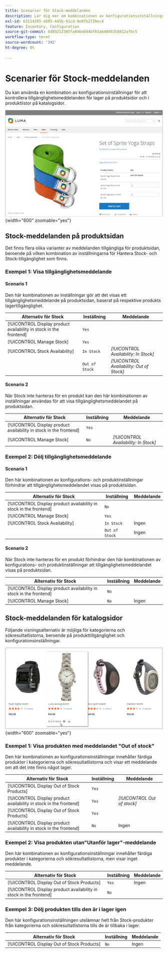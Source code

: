 ```yaml
---
title: Scenarier för Stock-meddelanden
description: Lär dig mer om kombinationen av konfigurationsinställningar som styr meddelanden om tillgänglighet för lager på produktsidor och i produktlistor på katalogsidor.
exl-id: 63114305-e695-445b-91cd-9e0fb2729ec4
feature: Inventory, Configuration
source-git-commit: 4d89212585fa846eb94bf83a640d0358812afbc5
workflow-type: tm+mt
source-wordcount: '342'
ht-degree: 0%

---
```


# Scenarier för Stock-meddelanden

Du kan använda en kombination av konfigurationsinställningar för att kontrollera tillgänglighetsmeddelanden för lager på produktsidor och i produktlistor på katalogsidor.

![Grupperad produkt med meddelandet &quot;Out of Stock&quot;](assets/storefront-out-of-stock-message.png){width="600" zoomable="yes"}

## Stock-meddelanden på produktsidan

Det finns flera olika varianter av meddelanden tillgängliga för produktsidan, beroende på vilken kombination av inställningarna för Hantera Stock- och Stock-tillgänglighet som finns.

### Exempel 1: Visa tillgänglighetsmeddelande

#### Scenario 1

Den här kombinationen av inställningar gör att det visas ett tillgänglighetsmeddelande på produktsidan, baserat på respektive produkts lagertillgänglighet.

| Alternativ för Stock | Inställning | Meddelande |
|--|--|--|
| [!UICONTROL Display product availability in stock in the frontend] | `Yes` | |
| [!UICONTROL Manage Stock] | `Yes` | |
| [!UICONTROL Stock Availability] | `In Stock` | _[!UICONTROL Availability: In Stock]_ |
| | `Out of Stock` | _[!UICONTROL Availability: Out of Stock]_ |

#### Scenario 2

När Stock inte hanteras för en produkt kan den här kombinationen av inställningar användas för att visa tillgänglighetsmeddelandet på produktsidan.

| Alternativ för Stock | Inställning | Meddelande |
|--|--|--|
| [!UICONTROL Display product availability in stock in the frontend] | `Yes` |  |
| [!UICONTROL Manage Stock] | `No` | _[!UICONTROL Availability: In Stock]_ |

### Exempel 2: Dölj tillgänglighetsmeddelande

#### Scenario 1

Den här kombinationen av konfigurations- och produktinställningar förhindrar att tillgänglighetsmeddelandet visas på produktsidan.

| Alternativ för Stock | Inställning | Meddelande |
|--|--|--|
| [!UICONTROL Display product availability in stock in the frontend] | `No` |  |
| [!UICONTROL Manage Stock] | `Yes` |  |
| [!UICONTROL Stock Availability] | `In Stock` | Ingen |
|  | `Out of Stock` | Ingen |

#### Scenario 2

När Stock inte hanteras för en produkt förhindrar den här kombinationen av konfigurations- och produktinställningar att tillgänglighetsmeddelandet visas på produktsidan.

| Alternativ för Stock | Inställning | Meddelande |
|--|--|--|
| [!UICONTROL Display product availability in stock in the frontend] | `No` |  |
| [!UICONTROL Manage Stock] | `No` | Ingen |

## Stock-meddelanden för katalogsidor

Följande visningsalternativ är möjliga för kategorierna och sökresultatlistorna, beroende på produkttillgänglighet och konfigurationsinställningar.

![Utlagrade meddelanden på kategorisidan](assets/storefront-out-of-stock-catalog-page.png){width="600" zoomable="yes"}

### Exempel 1: Visa produkten med meddelandet &quot;Out of stock&quot;

Den här kombinationen av konfigurationsinställningar innehåller färdiga produkter i kategorierna och sökresultatlistorna och visar ett meddelande om att det inte finns något lager.

| Alternativ för Stock | Inställning | Meddelande |
|--|--|--|
| [!UICONTROL Display Out of Stock Products] | `Yes` |  |
| [!UICONTROL Display product availability in stock in the frontend] | `Yes` | _[!UICONTROL Out of stock]_ |
| [!UICONTROL Display Out of Stock Products] | `Yes` |  |
| [!UICONTROL Display product availability in stock in the frontend] | `No` | Ingen |

### Exempel 2: Visa produkten utan&quot;Utanför lager&quot;-meddelande

Den här kombinationen av konfigurationsinställningar innehåller färdiga produkter i kategorierna och sökresultatlistorna, men visar inget meddelande.

| Alternativ för Stock | Inställning | Meddelande |
|--|--|--|
| [!UICONTROL Display Out of Stock Products] | `Yes` | Ingen |
| [!UICONTROL Display product availability in stock in the frontend] | `No` |  |

### Exempel 3: Dölj produkten tills den är i lager igen

Den här konfigurationsinställningen utelämnar helt från Stock-produkter från kategorierna och sökresultatlistorna tills de är tillbaka i lager.

| Alternativ för Stock | Inställning | Meddelande |
|--|--|--|
| [!UICONTROL Display Out of Stock Products] | `No` | Ingen |
